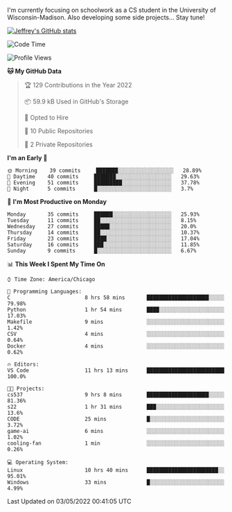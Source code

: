 

I'm currently focusing on schoolwork as a CS student in the University of Wisconsin-Madison.
Also developing some side projects...
Stay tune!

<!-- [![wakatime](https://wakatime.com/badge/user/99a12255-d5fa-4530-a56f-b1f6efe8669d.svg?style=for-the-badge)](https://wakatime.com/@99a12255-d5fa-4530-a56f-b1f6efe8669d) -->

[![Jeffrey's GitHub stats](https://github-readme-stats.vercel.app/api?username=slijeff&count_private=true&show_icons=true)](https://github.com/anuraghazra/github-readme-stats)

<!-- [![Jeffrey's wakatime stats](https://github-readme-stats.vercel.app/api/wakatime?username=slijeff&custom_title=Coding+Time+Last+Week)](https://github.com/slijeff/github-readme-stats) -->

<!-- [![Top Langs](https://github-readme-stats.vercel.app/api/top-langs/?username=slijeff&count_private=true&langs_count=8&hide=javascript&custom_title=Repo+Languages)](https://github.com/anuraghazra/github-readme-stats) -->

<!--START_SECTION:waka-->
![Code Time](http://img.shields.io/badge/Code%20Time-41%20hrs%2026%20mins-blue)

![Profile Views](http://img.shields.io/badge/Profile%20Views-3-blue)

**🐱 My GitHub Data** 

> 🏆 129 Contributions in the Year 2022
 > 
> 📦 59.9 kB Used in GitHub's Storage 
 > 
> 💼 Opted to Hire
 > 
> 📜 10 Public Repositories 
 > 
> 🔑 2 Private Repositories  
 > 
**I'm an Early 🐤** 

```text
🌞 Morning    39 commits     ███████░░░░░░░░░░░░░░░░░░   28.89% 
🌆 Daytime    40 commits     ███████░░░░░░░░░░░░░░░░░░   29.63% 
🌃 Evening    51 commits     █████████░░░░░░░░░░░░░░░░   37.78% 
🌙 Night      5 commits      █░░░░░░░░░░░░░░░░░░░░░░░░   3.7%

```
📅 **I'm Most Productive on Monday** 

```text
Monday       35 commits     ██████░░░░░░░░░░░░░░░░░░░   25.93% 
Tuesday      11 commits     ██░░░░░░░░░░░░░░░░░░░░░░░   8.15% 
Wednesday    27 commits     █████░░░░░░░░░░░░░░░░░░░░   20.0% 
Thursday     14 commits     ██░░░░░░░░░░░░░░░░░░░░░░░   10.37% 
Friday       23 commits     ████░░░░░░░░░░░░░░░░░░░░░   17.04% 
Saturday     16 commits     ███░░░░░░░░░░░░░░░░░░░░░░   11.85% 
Sunday       9 commits      █░░░░░░░░░░░░░░░░░░░░░░░░   6.67%

```


📊 **This Week I Spent My Time On** 

```text
⌚︎ Time Zone: America/Chicago

💬 Programming Languages: 
C                        8 hrs 58 mins       ████████████████████░░░░░   79.98% 
Python                   1 hr 54 mins        ████░░░░░░░░░░░░░░░░░░░░░   17.03% 
Makefile                 9 mins              ░░░░░░░░░░░░░░░░░░░░░░░░░   1.42% 
CSV                      4 mins              ░░░░░░░░░░░░░░░░░░░░░░░░░   0.64% 
Docker                   4 mins              ░░░░░░░░░░░░░░░░░░░░░░░░░   0.62%

🔥 Editors: 
VS Code                  11 hrs 13 mins      █████████████████████████   100.0%

🐱‍💻 Projects: 
cs537                    9 hrs 8 mins        ████████████████████░░░░░   81.36% 
s22                      1 hr 31 mins        ███░░░░░░░░░░░░░░░░░░░░░░   13.6% 
CODE                     25 mins             █░░░░░░░░░░░░░░░░░░░░░░░░   3.72% 
game-ai                  6 mins              ░░░░░░░░░░░░░░░░░░░░░░░░░   1.02% 
cooling-fan              1 min               ░░░░░░░░░░░░░░░░░░░░░░░░░   0.26%

💻 Operating System: 
Linux                    10 hrs 40 mins      ███████████████████████░░   95.01% 
Windows                  33 mins             █░░░░░░░░░░░░░░░░░░░░░░░░   4.99%

```


 Last Updated on 03/05/2022 00:41:05 UTC
<!--END_SECTION:waka-->
